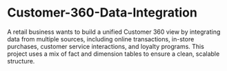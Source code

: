 # Customer-360-Data-Integration
A retail business wants to build a unified Customer 360 view by integrating data from multiple sources, including online transactions, in-store purchases, customer service interactions, and loyalty programs. This project uses a mix of fact and dimension tables to ensure a clean, scalable structure.
